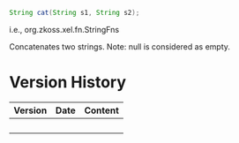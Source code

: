 ``` java
String cat(String s1, String s2);
```

  
i.e.,
<javadoc method="cat(java.lang.String, java.lang.String)">org.zkoss.xel.fn.StringFns</javadoc>

Concatenates two strings. Note: null is considered as empty.

# Version History

| Version | Date | Content |
|---------|------|---------|
|         |      |         |
